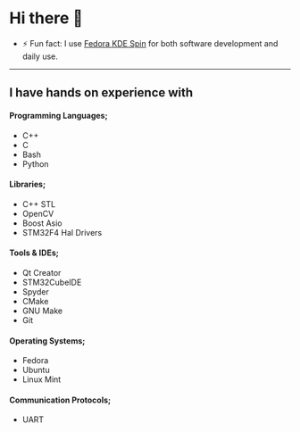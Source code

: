 # Hi there 👋

+ ⚡ Fun fact: I use [Fedora KDE Spin](https://spins.fedoraproject.org/en/kde/) for both software development and daily use.

---

## I have hands on experience with

#### Programming Languages;

+ C++
+ C
+ Bash
+ Python

#### Libraries;

+ C++ STL
+ OpenCV
+ Boost Asio
+ STM32F4 Hal Drivers

#### Tools & IDEs;

+ Qt Creator
+ STM32CubeIDE
+ Spyder
+ CMake
+ GNU Make
+ Git

#### Operating Systems;

+ Fedora
+ Ubuntu
+ Linux Mint

#### Communication Protocols;

+ UART
